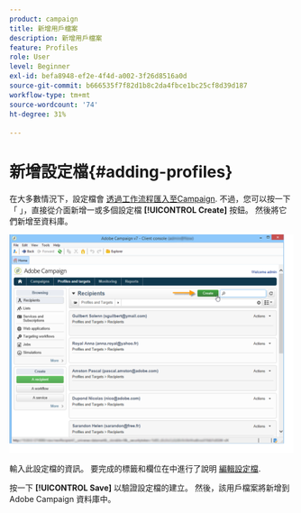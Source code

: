 ```yaml
---
product: campaign
title: 新增用戶檔案
description: 新增用戶檔案
feature: Profiles
role: User
level: Beginner
exl-id: befa8948-ef2e-4f4d-a002-3f26d8516a0d
source-git-commit: b666535f7f82d1b8c2da4fbce1bc25cf8d39d187
workflow-type: tm+mt
source-wordcount: '74'
ht-degree: 31%

---
```


# 新增設定檔{#adding-profiles}



在大多數情況下，設定檔會 [透過工作流程匯入至Campaign](../../platform/using/import-export-workflows.md). 不過，您可以按一下「 」，直接從介面新增一或多個設定檔 **[!UICONTROL Create]** 按鈕。 然後將它們新增至資料庫。

![](assets/s_ncs_user_profile_add.png)

輸入此設定檔的資訊。 要完成的標籤和欄位在中進行了說明 [編輯設定檔](../../platform/using/editing-a-profile.md).

按一下 **[!UICONTROL Save]** 以驗證設定檔的建立。 然後，該用戶檔案將新增到 Adobe Campaign 資料庫中。
